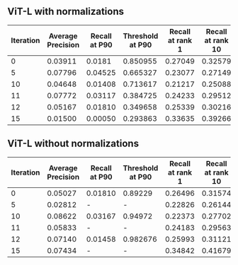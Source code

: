 ## ViT-L with normalizations

| **Iteration** | **Average Precision** | **Recall at P90** | **Threshold at P90** | **Recall at rank 1** | **Recall at rank 10** |
|---------------|-----------------------|-------------------|----------------------|----------------------|-----------------------|
| 0             | 0.03911               | 0.0181            | 0.850955             | 0.27049              | 0.32579               |
| 5             | 0.07796               | 0.04525           | 0.665327             | 0.23077              | 0.27149               |
| 10            | 0.04648               | 0.01408           | 0.713617             | 0.21217              | 0.25088               |
| 11            | 0.07772               | 0.03117           | 0.384725             | 0.24233              | 0.29512               |
| 12            | 0.05167               | 0.01810           | 0.349658             | 0.25339              | 0.30216               |
| 15            | 0.01500               | 0.00050           | 0.293863             | 0.33635              | 0.39266               |

## ViT-L without normalizations

| **Iteration** | **Average Precision** | **Recall at P90** | **Threshold at P90** | **Recall at rank 1** | **Recall at rank 10** |
|---------------|-----------------------|-------------------|----------------------|----------------------|-----------------------|
| 0             | 0.05027               | 0.01810           | 0.89229              | 0.26496              | 0.31574               |
| 5             | 0.02812               | -                 | -                    | 0.22826              | 0.26144               |
| 10            | 0.08622               | 0.03167           | 0.94972              | 0.22373              | 0.27702               |
| 11            | 0.05833               | -                 | -                    | 0.24183              | 0.29563               |
| 12            | 0.07140               | 0.01458           | 0.982676             | 0.25993              | 0.31121               |
| 15            | 0.07434               | -                 | -                    | 0.34842              | 0.41679               |
